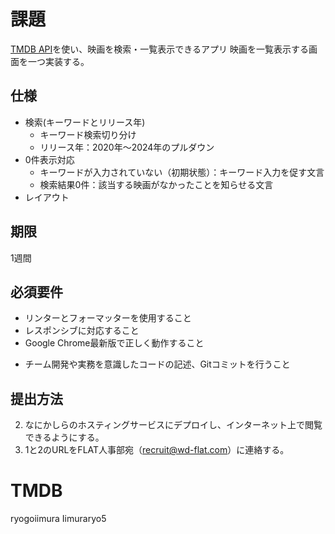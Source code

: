 # 課題
[TMDB API](https://developer.themoviedb.org/reference/intro/getting-started)を使い、映画を検索・一覧表示できるアプリ
映画を一覧表示する画面を一つ実装する。

## 仕様
<!-- - APIキーはブラウザに露呈しないように実装すること -->
<!-- - 映画は、以下の要素で構成されるカード型UIを4カラムに並べた一覧表示とする。
    - 映画タイトル
    - サムネイル画像
    - リリース年月日
    - 映画ジャンル（複数表示） -->
<!-- - 追加読み込みボタン(データを20件ずつ追加で読み込み、表示) -->
- 検索(キーワードとリリース年)
    <!-- - キーワード：テキストフィールド -->
    <!-- - キーワード検索中のもっと見るボタン押下 -->
    - キーワード検索切り分け
    - リリース年：2020年〜2024年のプルダウン
- 0件表示対応
    - キーワードが入力されていない（初期状態）：キーワード入力を促す文言
    - 検索結果0件：該当する映画がなかったことを知らせる文言
- レイアウト

## 期限
1週間

## 必須要件
- リンターとフォーマッターを使用すること
- レスポンシブに対応すること
- Google Chrome最新版で正しく動作すること
<!-- - ソースコードはGitで管理すること -->
- チーム開発や実務を意識したコードの記述、Gitコミットを行うこと

## 提出方法
<!-- 1. ソースコードをGitHubにアップロードする。 -->
2. なにかしらのホスティングサービスにデプロイし、インターネット上で閲覧できるようにする。
3. 1と2のURLをFLAT人事部宛（recruit@wd-flat.com）に連絡する。

# TMDB
ryogoiimura
Iimuraryo5
